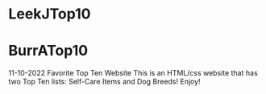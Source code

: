 # LeekJTop10
# BurrATop10
11-10-2022
Favorite Top Ten Website
This is an HTML/css website that has two Top Ten lists: Self-Care Items and Dog Breeds! Enjoy!
